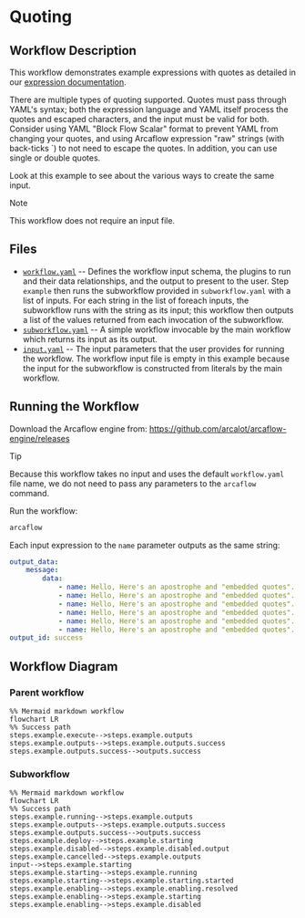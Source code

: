 # Quoting

## Workflow Description

This workflow demonstrates example expressions with quotes as detailed in our [expression documentation](https://arcalot.io/arcaflow/workflows/expressions/).

There are multiple types of quoting supported. Quotes must pass through YAML's syntax; both the expression language and YAML itself process the quotes and escaped characters, and the input must be valid for both. Consider using YAML "Block Flow Scalar" format to prevent YAML from changing your quotes, and using Arcaflow expression "raw" strings (with back-ticks `) to not need to escape the quotes. In addition, you can use single or double quotes.

Look at this example to see about the various ways to create the same input.
  
> [!NOTE]
> This workflow does not require an input file.

## Files

- [`workflow.yaml`](workflow.yaml) -- Defines the workflow input schema, the plugins to run
  and their data relationships, and the output to present to the user. Step `example` then runs the subworkflow provided in `subworkflow.yaml` with a list of inputs. For each string in the list of foreach inputs, the subworkflow runs with the string as its input; this workflow then outputs a list of the values returned from each invocation of the subworkflow.
- [`subworkflow.yaml`](subworkflow.yaml) -- A simple workflow invocable by the main workflow which returns its input as its output.
- [`input.yaml`](input.yaml) -- The input parameters that the user provides for running
  the workflow. The workflow input file is empty in this example because the input for the subworkflow is constructed from literals by the main workflow.
                   

## Running the Workflow

Download the Arcaflow engine from: https://github.com/arcalot/arcaflow-engine/releases

> [!TIP]
> Because this workflow takes no input and uses the default `workflow.yaml` file name,
> we do not need to pass any parameters to the `arcaflow` command.

 
Run the workflow:
```bash
arcaflow
```

Each input expression to the `name` parameter outputs as the same string:
```yaml
output_data:
    message:
        data:
            - name: Hello, Here's an apostrophe and "embedded quotes".!
            - name: Hello, Here's an apostrophe and "embedded quotes".!
            - name: Hello, Here's an apostrophe and "embedded quotes".!
            - name: Hello, Here's an apostrophe and "embedded quotes".!
            - name: Hello, Here's an apostrophe and "embedded quotes".!
            - name: Hello, Here's an apostrophe and "embedded quotes".!
output_id: success
```

## Workflow Diagram 

### Parent workflow

```mermaid
%% Mermaid markdown workflow
flowchart LR
%% Success path
steps.example.execute-->steps.example.outputs
steps.example.outputs-->steps.example.outputs.success
steps.example.outputs.success-->outputs.success
```

### Subworkflow

```mermaid
%% Mermaid markdown workflow
flowchart LR
%% Success path
steps.example.running-->steps.example.outputs
steps.example.outputs-->steps.example.outputs.success
steps.example.outputs.success-->outputs.success
steps.example.deploy-->steps.example.starting
steps.example.disabled-->steps.example.disabled.output
steps.example.cancelled-->steps.example.outputs
input-->steps.example.starting
steps.example.starting-->steps.example.running
steps.example.starting-->steps.example.starting.started
steps.example.enabling-->steps.example.enabling.resolved
steps.example.enabling-->steps.example.starting
steps.example.enabling-->steps.example.disabled
```